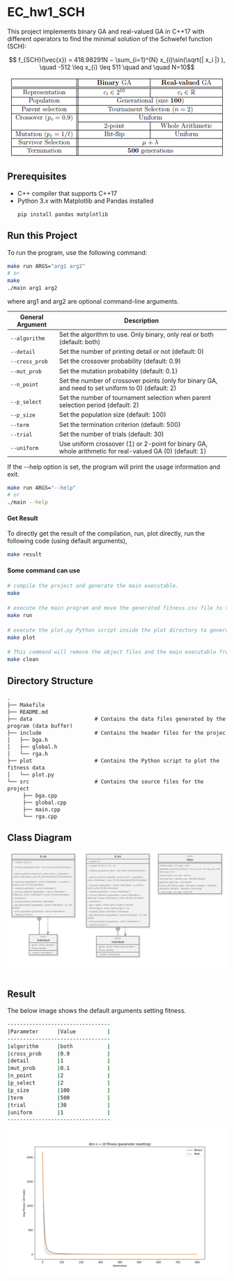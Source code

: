 # EC_hw1_SCH

This project implements binary GA and real-valued GA in C++17 with different operators to find the minimal solution of the Schwefel function (SCH):

$$ f_{SCH}(\vec{x}) = 418.98291N − \sum_{i=1}^{N} x_{i}\sin(\sqrt{| x_i |} ), \quad -512 \leq x_{i} \leq 511 \quad and \quad N=10$$ 

<p align="center">
<img src="show/spec.png">
</p>

## Prerequisites
- C++ compiler that supports C++17
- Python 3.x with Matplotlib and Pandas installed
    ```
    pip install pandas matplotlib
    ```
## Run this Project
To run the program, use the following command:
```bash
make run ARGS="arg1 arg2"
# or
make
./main arg1 arg2
```
where arg1 and arg2 are optional command-line arguments.

| General Argument          | Description                                                                                                   |
| ------------------------- | ------------------------------------------------------------------------------------------------------------- |
| `--algorithm`             | Set the algorithm to use. Only binary, only real or both (default: both)                                      |
| `--detail`                | Set the number of printing detail or not (default: 0)                                                         |
| `--cross_prob`            | Set the crossover probability (default: 0.9)                                                                  |
| `--mut_prob`              | Set the mutation probability (default: 0.1)                                                                   |
| `--n_point`               | Set the number of crossover points (only for binary GA, and need to set uniform to 0) (default: 2)            |
| `--p_select`              | Set the number of tournament selection when parent selection period (default: 2)                              |
| `--p_size`                | Set the population size (default: 100)                                                                        |
| `--term`                  | Set the termination criterion (default: 500)                                                                  |
| `--trial`                 | Set the number of trials (default: 30)                                                                        |
| `--uniform`               | Use uniform crossover (1) or 2-point for binary GA, whole arithmetic for real-valued GA (0) (default: 1)      |

If the --help option is set, the program will print the usage information and exit.
```bash
make run ARGS="--help"
# or
./main --help
```
#### Get Result 
To directly get the result of the compilation, run, plot directly, run the following code (using default arguments),
```bash
make result
```

#### Some command can use
```bash
# compile the project and generate the main executable.
make

# execute the main program and move the generated fitness.csv file to the data directory.
make run

# execute the plot.py Python script inside the plot directory to generate a plot of the fitness data.
make plot 

# This command will remove the object files and the main executable from the build directory.
make clean
```

## Directory Structure

    .
    ├── Makefile 
    ├── README.md
    ├── data                    # Contains the data files generated by the program (data buffer)
    ├── include                 # Contains the header files for the projec      
    │   ├── bga.h
    │   ├── global.h
    │   └── rga.h
    ├── plot                    # Contains the Python script to plot the fitness data          
    │   └── plot.py
    └── src                     # Contains the source files for the project
         ├── bga.cpp
         ├── global.cpp
         ├── main.cpp
         └── rga.cpp

## Class Diagram

<p align="center">
<img src="show/Fig.1.class_diagram.png" width="600">
</p>

## Result
The below image shows the default arguments setting fitness. <br>
```bash
---------------------------------
|Parameter      |Value          |
---------------------------------
|algorithm      |both           |
|cross_prob     |0.9            |
|detail         |1              |
|mut_prob       |0.1            |
|n_point        |2              |
|p_select       |2              |
|p_size         |100            |
|term           |500            |
|trial          |30             |
|uniform        |1              |
---------------------------------
```

<p align="center">
<img src="show/Fig.11.dim10_final.png" width="800">
</p>
